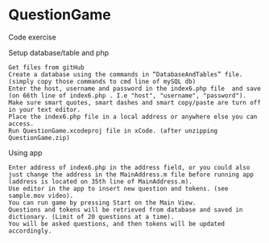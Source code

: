 # QuestionGame
Code exercise


Setup database/table and php

    Get files from gitHub
    Create a database using the commands in “DatabaseAndTables” file. (simply copy those commands to cmd line of mySQL db)
    Enter the host, username and password in the index6.php file  and save (on 66th line of index6.php . I.e "host", "username", "password"). Make sure smart quotes, smart dashes and smart copy/paste are turn off in your text editor.
    Place the index6.php file in a local address or anywhere else you can access. 
    Run QuestionGame.xcodeproj file in xCode. (after unzipping QuestionGame.zip)


Using app

    Enter address of index6.php in the address field, or you could also just change the address in the MainAddress.m file before running app (address is located on 35th line of MainAddress.m).
    Use editor in the app to insert new question and tokens. (see sample.mov video).
    You can run game by pressing Start on the Main View.
    Questions and tokens will be retrieved from database and saved in dictionary. (Limit of 20 questions at a time).
    You will be asked questions, and then tokens will be updated accordingly. 
